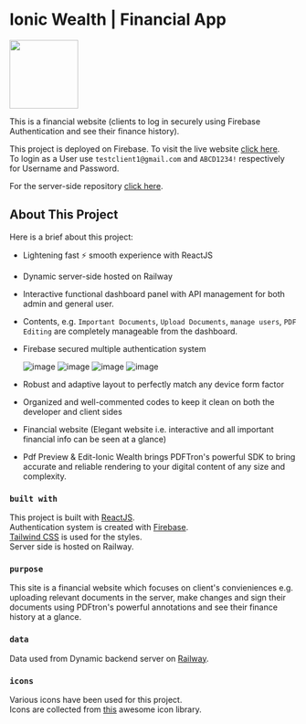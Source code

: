 # Ionic Wealth | Financial App

<p>
	<img src="https://i.ibb.co/cvpvz5c/Ionic-Wealth-Logo-1000px-LIGHT-a09229f9667d77e0a669.png" height="120" />
</p>

This is a financial website (clients to log in securely using Firebase Authentication and see their finance history).

This project is deployed on Firebase. To visit the live website [click here](https://ionic-wealth-finance.firebaseapp.com/).\
To login as a User use `testclient1@gmail.com` and `ABCD1234!` respectively for Username and Password.

For the server-side repository [click here](https://github.com/prangancode/Financial-App-Server).

## About This Project

Here is a brief about this project:

- Lightening fast :zap: smooth experience with ReactJS
- Dynamic server-side hosted on Railway
- Interactive functional dashboard panel with API management for both admin and general user.
- Contents, e.g. `Important Documents`, `Upload Documents`, `manage users`, `PDF Editing` are completely manageable from the dashboard.
- Firebase secured multiple authentication system

  ![image](https://img.shields.io/badge/Email%20&%20Password-FFC905?style=for-the-badge) ![image](https://img.shields.io/badge/Gmail-D14836?style=for-the-badge&logo=gmail&logoColor=white) ![image](https://img.shields.io/badge/GitHub-100000?style=for-the-badge&logo=github&logoColor=white) ![image](https://img.shields.io/badge/Twitter-1DA1F2?style=for-the-badge&logo=twitter&logoColor=white)

- Robust and adaptive layout to perfectly match any device form factor
- Organized and well-commented codes to keep it clean on both the developer and client sides
- Financial website (Elegant website i.e. interactive and all important financial info can be seen at a glance)
- Pdf Preview & Edit-Ionic Wealth brings PDFTron's powerful SDK to bring accurate and reliable rendering to your digital content of any size and complexity.

### `built with`

This project is built with [ReactJS](https://reactjs.org/).\
Authentication system is created with [Firebase](https://firebase.google.com/).\
[Tailwind CSS](https://tailwindcss.com/) is used for the styles.\
Server side is hosted on Railway.

### `purpose`

This site is a financial website which focuses on client's convieniences e.g. uploading relevant documents in the server, make changes and sign their documents using PDFtron's powerful annotations and see their finance history at a glance.

### `data`

Data used from Dynamic backend server on [Railway](https://ionic-wealth-app-server-production.up.railway.app/).

### `icons`

Various icons have been used for this project.\
Icons are collected from [this](https://react-icons.github.io/react-icons/) awesome icon library.
